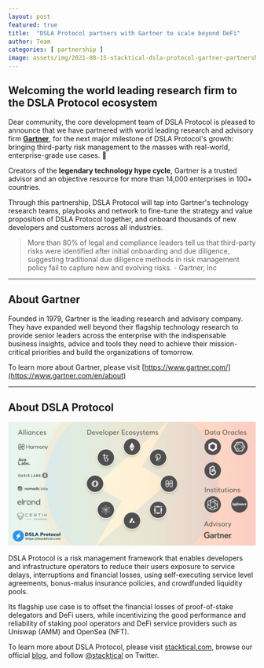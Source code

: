 ```yaml
---
layout: post
featured: true
title:  "DSLA Protocol partners with Gartner to scale beyond DeFi"
author: Team
categories: [ partnership ]
image: assets/img/2021-08-15-stacktical-dsla-protocol-gartner-partnership-blockchain-cryptocurrency-fintech-legaltech-insurtech-itsm-slm-sla-defi-nft.jpg
---
```


## Welcoming the world leading research firm to the DSLA Protocol ecosystem

Dear community, the core development team of DSLA Protocol is pleased to announce that we have partnered with world leading research and advisory firm [**Gartner**](https://www.gartner.com/en/about), for the next major milestone of DSLA Protocol's growth: bringing third-party risk management to the masses with real-world, enterprise-grade use cases. 🎉

Creators of the **legendary technology hype cycle**, Gartner is a trusted advisor and an objective resource for more than 14,000 enterprises in 100+ countries.

Through this partnership, DSLA Protocol will tap into Gartner's technology research teams, playbooks and network to fine-tune the strategy and value proposition of DSLA Protocol together, and onboard thousands of new developers and customers across all industries.

> More than 80% of legal and compliance leaders tell us that third-party risks were identified after initial onboarding and due diligence, suggesting traditional due diligence methods in risk management policy fail to capture new and evolving risks. - Gartner, Inc

___


## About Gartner

Founded in 1979, Gartner is the leading research and advisory company. They have expanded well beyond their flagship technology research to provide senior leaders across the enterprise with the indispensable business insights, advice and tools they need to achieve their mission-critical priorities and build the organizations of tomorrow.

To learn more about Gartner, please visit [https://www.gartner.com/](https://www.gartner.com/en/about)

___


## About DSLA Protocol

[![DSLA Protocol](/assets/img/dsla-protocol_ecosystem.jpg)](https://www.coingecko.com/en/coins/dsla-protocol#markets**)

DSLA Protocol is a risk management framework that enables developers and infrastructure operators to reduce their users exposure to service delays, interruptions and financial losses, using self-executing service level agreements, bonus-malus insurance policies, and crowdfunded liquidity pools.

Its flagship use case is to offset the financial losses of proof-of-stake delegators and DeFi users, while incentivizing the good performance and reliability of staking pool operators and DeFi service providers such as Uniswap (AMM) and OpenSea (NFT).

To learn more about DSLA Protocol, please visit [stacktical.com](https://stacktical.com), browse our official [blog](https://blog.stacktical.com), and follow [@stacktical](https://twitter.com/Stacktical) on Twitter.
